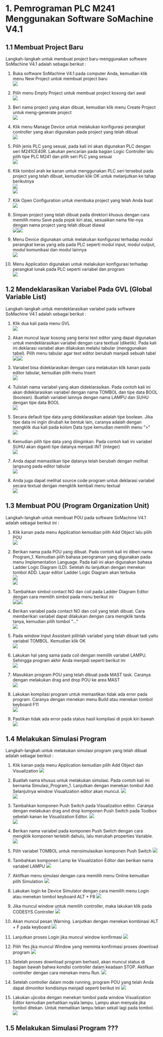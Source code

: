 # 1. Pemrograman PLC M241 Menggunakan Software SoMachine V4.1

## 1.1 Membuat Project Baru

Langkah-langkah untuk membuat project baru menggunakan software SoMachine V4.1 adalah sebagai berikut :

1. Buka software SoMachine V4.1 pada computer Anda, kemudian klik menu New Project untuk membuat project baru  
   ![](/assets/2018-01-21_190657.png)

2. Pilih menu Empty Project untuk membuat project kosong dari awal  
   ![](/assets/2018-01-21_190729.png)

3. Beri nama project yang akan dibuat, kemudian klik menu Create Project untuk meng-generate project  
   ![](/assets/2018-01-21_190811.png)

4. Klik menu Manage Device untuk melakukan konfigurasi perangkat controller yang akan digunakan pada project yang telah dibuat  
   ![](/assets/2018-01-21_190824.png)

5. Pilih jenis PLC yang sesuai, pada kali ini akan digunakan PLC dengan seri M241CE40R. Lakukan pencarian pada bagian Logic Controller lalu pilih tipe PLC M241 dan pilih seri PLC yang sesuai  
   ![](/assets/2018-01-21_190854.png)

6. Klik tombol arah ke kanan untuk menggunakan PLC seri tersebut pada project yang telah dibuat, kemudian klik OK untuk melanjutkan ke tahap berikutnya  
   ![](/assets/2018-01-21_190904.png)  
   ![](/assets/2018-01-21_190932.png)

7. Klik Open Configuration untuk membuka project yang telah Anda buat  
   ![](/assets/2018-01-21_190941.png)

8. Simpan project yang telah dibuat pada direktori khusus dengan cara memilih menu Save pada pojok kiri atas, sesuaikan nama file-nya dengan nama project yang telah dibuat diawal  
   ![](/assets/2018-01-21_191137.png)![](/assets/2018-01-21_191213.png)

9. Menu Device digunakan untuk melakukan konfigurasi terhadap modul perangkat keras yang ada pada PLC seperti modul input, modul output, modul komunikasi dan modul lainnya  
   ![](/assets/2018-01-21_191251.png)

10. Menu Application digunakan untuk melakukan konfigurasi terhadap perangkat lunak pada PLC seperti variabel dan program  
    ![](/assets/2018-01-21_191314.png)

## 1.2 Mendeklarasikan Variabel Pada GVL \(Global Variable List\)

Langkah-langkah untuk mendeklarasikan variabel pada software SoMachine V4.1 adalah sebagai berikut :

1. Klik dua kali pada menu GVL  
   ![](/assets/2018-01-21_201132.png)

2. Akan muncul layar kosong yang berisi text editor yang dapat digunakan untuk mendeklarasikan variabel dengan cara texttual \(diketik\). Pada kali ini deklarasi variabel akan dilakukan melalui tabular \(menggunakan tabel\). Pilih menu tabular agar text editor berubah manjadi sebuah tabel  
   ![](/assets/2018-01-21_201208.png)![](/assets/2018-01-21_201256.png)

3. Variabel bisa dideklarasikan dengan cara melakukan klik kanan pada editor tabular, kemudian pilih menu Insert  
   ![](/assets/2018-01-21_201423.png)

4. Tulislah nama variabel yang akan dideklarasikan. Pada contoh kali ini akan dideklarasikan variabel dengan nama TOMBOL dan tipe data BOOL \(boolean\). Buatlah variabel lainnya dengan nama LAMPU dan SUHU dengan tipe data BOOL  
   ![](/assets/2018-01-21_201452.png)

5. Secara default tipe data yang dideklarasikan adalah tipe boolean. Jika tipe data ini ingin dirubah ke bentuk lain, caranya adalah dengan mengklik dua kali pada kolom Data type kemudian memilih menu "&gt;"  
   ![](/assets/2018-01-21_201548.png)

6. Kemudian pilih tipe data yang diinginkan. Pada contoh kali ini variabel SUHU akan diganti tipe datanya menjadi INT \(integer\)  
   ![](/assets/2018-01-21_201608.png)

7. Anda dapat memastikan tipe datanya telah berubah dengan melihat langsung pada editor tabular  
   ![](/assets/2018-01-21_201620.png)

8. Anda juga dapat melihat source code program untuk deklarasi variabel secara textual dengan mengklik kembali menu textual  
   ![](/assets/2018-01-21_201641.png)

## 1.3 Membuat POU \(Program Organization Unit\)

Langkah-langkah untuk membuat POU pada software SoMachine V4.1 adalah sebagai berikut ini :

1. Klik kanan pada menu Application kemudian pilih Add Object lalu pilih POU  
   ![](/assets/2018-01-21_204349.png)

2. Berikan nama pada POU yang dibuat. Pada contoh kali ini diberi nama Program\_1. Kemudian pilih bahasa perograman yang digunakan pada menu Implementation Language. Pada kali ini akan digunakan bahasa Ladder Logic Diagram \(LD\). Setelah itu lanjutkan dengan menekan tombol ADD. Layar editor Ladder Logic Diagram akan terbuka  
   ![](/assets/2018-01-21_204429.png)  
   ![](/assets/2018-01-21_204443.png)

3. Tambahkan simbol contact NO dan coil pada Ladder Diagram Editor dengan cara memilih simbol pada menu berikut ini  
   ![](/assets/2018-01-21_204519.png)![](/assets/2018-01-21_204537.png)

4. Berikan variabel pada contact NO dan coil yang telah dibuat. Cara memberikan variabel dapat dilakukan dengan cara mengklik tanda tanya, kemudian pilih tombol "..."   
   ![](/assets/2018-01-21_204558.png)

5. Pada window Input Assistant pilihlah variabel yang telah dibuat tadi yaitu variabel TOMBOL. Kemudian klik OK  
   ![](/assets/2018-01-21_204623.png)

6. Lakukan hal yang sama pada coil dengan memilih variabel LAMPU. Sehingga program akhir Anda menjadi seperti berikut ini  
   ![](/assets/2018-01-21_204650.png)

7. Masukkan program POU yang telah dibuat pada MAST task. Caranya dengan melakukan drag and drop POU ke area MAST   
   ![](/assets/2018-01-21_221546.png)

8. Lakukan kompilasi program untuk memastikan tidak ada error pada program. Caranya dengan menekan menu Build atau menekan tombol keyboard F11  
   ![](/assets/2018-01-21_220250.png)

9. Pastikan tidak ada error pada status hasil kompilasi di pojok kiri bawah  
   ![](/assets/2018-01-21_220625.png)

## 1.4 Melakukan Simulasi Program

Langkah-langkah untuk melakukan simulasi program yang telah dibuat adalah sebagai berikut :

1. Klik kanan pada menu Application kemudian pilih Add Object dan Visualization
   ![](/assets/2018-01-21_220754.png)

2. Buatlah nama khusus untuk melakukan simulasi. Pada contoh kali ini bernama Simulasi\_Program\_1. Lanjutkan dengan menekan tombol Add. Selanjutnya window Visualization editor akan muncul.
   ![](/assets/2018-01-21_220834.png)  
   ![](/assets/2018-01-21_220852.png)

3. Tambahkan komponen Push Switch pada Visualization editor. Caranya dengan melakukan drag and drop komponen Push Switch pada Toolbox sebelah kanan ke Visualization Editor.
   ![](/assets/2018-01-21_220917.png)  
   ![](/assets/2018-01-21_220947.png)

4. Berikan nama variabel pada komponen Push Switch dengan cara mengklik komponen terlebih dahulu, lalu merubah properties Variable.
   ![](/assets/2018-01-21_221019.png)

5. Pilih variabel TOMBOL untuk mensimulasikan komponen Push Switch
   ![](/assets/2018-01-21_221031.png)

6. Tambahkan komponen Lamp ke Visualization Editor dan berikan nama variabel LAMPU
   ![](/assets/2018-01-21_221057.png)

7. Aktifkan menu simulasi dengan cara memilih menu Online kemudian pilih Simulation
   ![](/assets/2018-01-21_221320.png)

8. Lakukan login ke Device Simulator dengan cara memilih menu Login atau menekan tombol keyboard ALT + F8
   ![](/assets/2018-01-21_221215.png)

9. Jika muncul window untuk memilih controller, maka lakukan klik pada CODESYS Controller
   ![](/assets/2018-01-21_221240.png)

10. Akan muncul pesan Warning. Lanjutkan dengan menekan kombinasi ALT + F pada keyboard 
    ![](/assets/2018-01-21_221248.png)

11. Lanjutkan proses Login jika muncul window konfirmasi
    ![](/assets/2018-01-21_221348.png)

12. Pilih Yes jika muncul Window yang meminta konfirmasi proses download program
    ![](/assets/2018-01-21_221401.png)

13. Setelah proses download program berhasil, akan muncul status di bagian bawah bahwa kondisi controller dalam keadaan STOP. Aktifkan controller dengan cara menekan menu Run.
    ![](/assets/2018-01-21_221423.png)

14. Setelah controller dalam mode running, program POU yang telah Anda dapat dimonitor kondisinya menjadi seperti berikut ini
    ![](/assets/2018-01-21_221703.png)

15. Lakukan ujicoba dengan menekan tombol pada window Visualization Editor kemudian perhatikan nyala lampu. Lampu akan menyala jika tombol ditekan. Untuk mematikan lampu tekan sekali lagi pada tombol.
    ![](/assets/2018-01-21_221739.png)

## 1.5 Melakukan Simulasi Program ???




